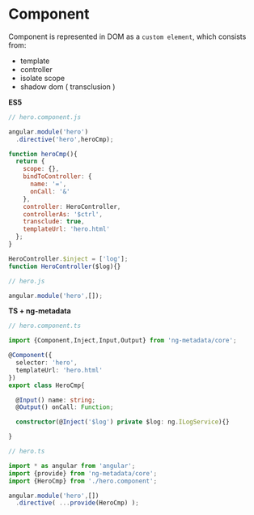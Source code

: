 # Component

Component is represented in DOM as a `custom element`, which consists from:

* template
* controller
* isolate scope
* shadow dom ( transclusion )

**ES5**

```js
// hero.component.js

angular.module('hero')
  .directive('hero',heroCmp);

function heroCmp(){
  return {
    scope: {},
    bindToController: {
      name: '=',
      onCall: '&'
    },
    controller: HeroController,
    controllerAs: '$ctrl',
    transclude: true,
    templateUrl: 'hero.html'
  };
}

HeroController.$inject = ['log'];
function HeroController($log){}
```

```js
// hero.js

angular.module('hero',[]);
```

**TS + ng-metadata**

```typescript
// hero.component.ts

import {Component,Inject,Input,Output} from 'ng-metadata/core';

@Component({
  selector: 'hero',
  templateUrl: 'hero.html'
})
export class HeroCmp{

  @Input() name: string;
  @Output() onCall: Function;

  constructor(@Inject('$log') private $log: ng.ILogService){}

}
```

```typescript
// hero.ts

import * as angular from 'angular';
import {provide} from 'ng-metadata/core';
import {HeroCmp} from './hero.component';

angular.module('hero',[])
  .directive( ...provide(HeroCmp) );
```
